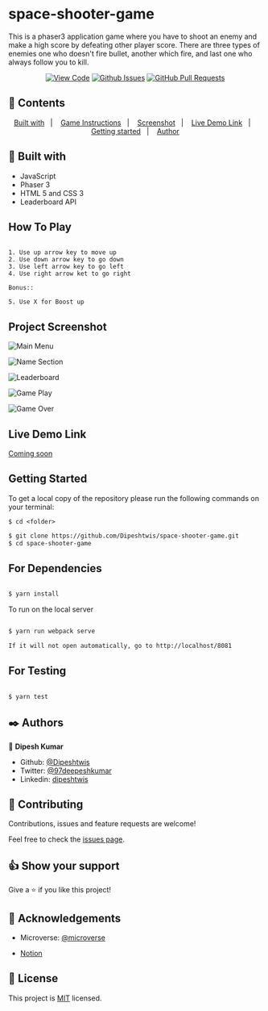 # space-shooter-game

This is a phaser3 application game where you have to shoot an enemy and make a high score by defeating other player score. There are three types of enemies one who doesn't fire bullet, another which fire, and last one who always follow you to kill.

<div align="center">

[![View Code](https://img.shields.io/badge/View%20-Code-green)](https://github.com/Dipeshtwis/space-shooter-game/JS-to-do-list)
[![Github Issues](https://img.shields.io/badge/GitHub-Issues-orange)](https://github.com/Dipeshtwis/space-shooter-game/issues)
[![GitHub Pull Requests](https://img.shields.io/badge/GitHub-Pull%20Requests-blue)](https://github.com/Dipeshtwis/space-shooter-game/pulls)

</div>

## 📝 Contents

<p align="center">
<a href="#with">Built with</a>&nbsp;&nbsp;&nbsp;|&nbsp;&nbsp;&nbsp;
<a href="#play">Game Instructions</a>&nbsp;&nbsp;&nbsp;|&nbsp;&nbsp;&nbsp;
<a href="#sc">Screenshot</a>&nbsp;&nbsp;&nbsp;|&nbsp;&nbsp;&nbsp;
<a href="#ll">Live Demo Link</a>&nbsp;&nbsp;&nbsp;|&nbsp;&nbsp;&nbsp;
<a href="#gs">Getting started</a>&nbsp;&nbsp;&nbsp;|&nbsp;&nbsp;&nbsp;
<a href="#author">Author</a>
</p>

## 🔧 Built with<a name = "with"></a>

- JavaScript
- Phaser 3
- HTML 5 and CSS 3
- Leaderboard API

## How To Play<a name = "play"></a>

```

1. Use up arrow key to move up
2. Use down arrow key to go down
3. Use left arrow key to go left
4. Use right arrow ket to go right

Bonus::

5. Use X for Boost up
```


## Project Screenshot <a name = "sc"></a>

![Main Menu](src/assets/img/menu.png)

![Name Section](src/assets/img/name.png)

![Leaderboard](src/assets/img/board.png)

![Game Play](src/assets/img/play.png)

![Game Over](src/assets/img/over.png)


## Live Demo Link <a name = "ll"></a>

[Coming soon]()


## Getting Started <a name = "gs"></a>

To get a local copy of the repository please run the following commands on your terminal:

```
$ cd <folder>
```

~~~bash
$ git clone https://github.com/Dipeshtwis/space-shooter-game.git
$ cd space-shooter-game

~~~

## For Dependencies

~~~bash

$ yarn install

~~~

To run on the local server

~~~bash

$ yarn run webpack serve

If it will not open automatically, go to http://localhost/8081
~~~

## For Testing

~~~bash

$ yarn test

~~~

## ✒️  Authors <a name = "author"></a>


👤 **Dipesh Kumar**

- Github: [@Dipeshtwis](https://github.com/Dipeshtwis)
- Twitter: [@97deepeshkumar](https://twitter.com/97deepeshkumar)
- Linkedin: [dipeshtwis](https://www.linkedin.com/in/dipeshtwis/)



## 🤝 Contributing

Contributions, issues and feature requests are welcome!

Feel free to check the [issues page](https://github.com/Dipeshtwis/space-shooter-game/issues).


## 👍 Show your support

Give a ⭐️ if you like this project!

## :clap: Acknowledgements

- Microverse: [@microverse](https://www.microverse.org/)

- [Notion](https://www.notion.so/Shooter-game-203e819041c7486bb36f9e65faecba27)

## 📝 License

This project is [MIT](./LICENSE) licensed.
